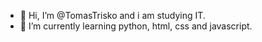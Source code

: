 - 👋 Hi, I’m @TomasTrisko and i am studying IT.
- 🌱 I’m currently learning python, html, css and javascript.

<!---
TomasTrisko/TomasTrisko is a ✨ special ✨ repository because its `README.md` (this file) appears on your GitHub profile.
You can click the Preview link to take a look at your changes.
--->

